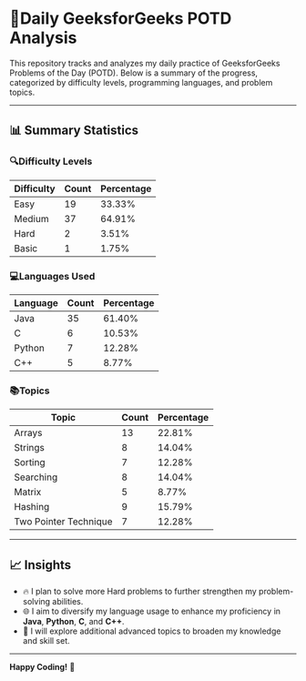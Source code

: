 # 📝Daily GeeksforGeeks POTD Analysis

This repository tracks and analyzes my daily practice of GeeksforGeeks Problems of the Day (POTD). Below is a summary of the progress, categorized by difficulty levels, programming languages, and problem topics.

---

## 📊 Summary Statistics

### 🔍Difficulty Levels
| Difficulty | Count | Percentage |
|------------|-------|------------|
| Easy       | 19    | 33.33%     |
| Medium     | 37    | 64.91%     |
| Hard       | 2     | 3.51%      |
| Basic      | 1     | 1.75%      |

### 💻Languages Used
| Language   | Count | Percentage |
|------------|-------|------------|
| Java       | 35    | 61.40%     |
| C          | 6     | 10.53%     |
| Python     | 7     | 12.28%     |
| C++        | 5     | 8.77%      |

### 📚Topics
| Topic                     | Count | Percentage |
|---------------------------|-------|------------|
| Arrays                    | 13    | 22.81%     |
| Strings                   | 8     | 14.04%     |
| Sorting                   | 7     | 12.28%     |
| Searching                 | 8     | 14.04%     |
| Matrix                    | 5     | 8.77%      |
| Hashing                   | 9     | 15.79%     |
| Two Pointer Technique     | 7     | 12.28%     |

---
## 📈 Insights
- 🔥 I plan to solve more Hard problems to further strengthen my problem-solving abilities.
- 🌐 I aim to diversify my language usage to enhance my proficiency in **Java**, **Python**, **C**, and **C++**.
- 🧠 I will explore additional advanced topics to broaden my knowledge and skill set.

---
**Happy Coding!** 🚀
